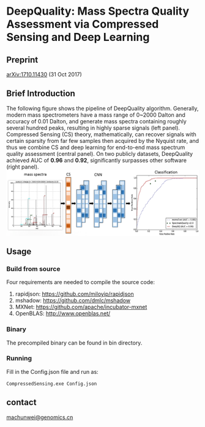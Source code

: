 # DeepQuality: Mass Spectra Quality Assessment via Compressed Sensing and Deep Learning

## Preprint
[arXiv:1710.11430](https://arxiv.org/abs/1710.11430) (31 Oct 2017)

## Brief Introduction
The following figure shows the pipeline of DeepQuality algorithm. Generally, modern mass spectrometers have a mass range of 0~2000 Dalton and accuracy of 0.01 Dalton, and generate mass spectra containing roughly several hundred peaks, resulting in highly sparse signals (left panel). Compressed Sensing (CS) theory, mathematically, can recover signals with certain sparsity from far few samples then acquired by the Nyquist rate, and thus we combine CS and deep learning for end-to-end mass spectrum quality assessment (central panel). On two publicly  datasets, DeepQuality achieved AUC of **0.96** and **0.92**, significantly surpasses other software (right panel).
 <img src="https://github.com/horsepurve/DeepQuality/blob/master/img/figure_1.png" alt="figure_1" align=center />

## Usage

### Build from source
Four requirements are needed to compile the source code:
1. rapidjson: https://github.com/miloyip/rapidjson
2. mshadow: https://github.com/dmlc/mshadow
3. MXNet: https://github.com/apache/incubator-mxnet
4. OpenBLAS: http://www.openblas.net/

### Binary
The precompiled binary can be found in bin directory.

### Running
Fill in the Config.json file and run as:
```
CompressedSensing.exe Config.json
```

## contact
machunwei@genomics.cn
